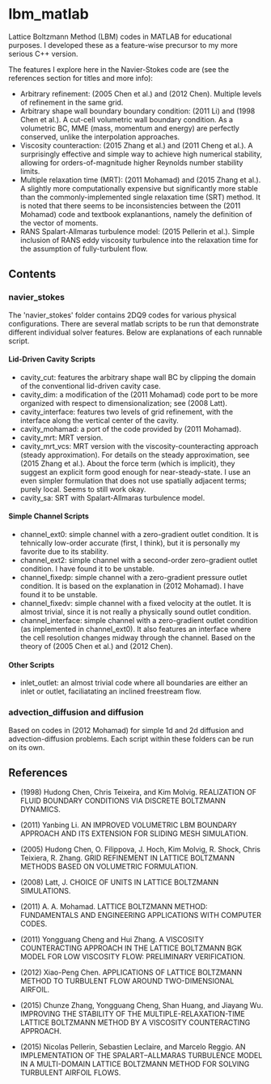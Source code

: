 # lbm_matlab
Lattice Boltzmann Method (LBM) codes in MATLAB for educational purposes. 
I developed these as a feature-wise precursor to my more serious C++ version.  

The features I explore here in the Navier-Stokes code are (see the references 
section for titles and more info):  

* Arbitrary refinement: (2005 Chen et al.) and (2012 Chen). 
  Multiple levels of refinement in the same grid.
* Arbitrary shape wall boundary boundary condition: (2011 Li) and 
  (1998 Chen et al.).
  A cut-cell volumetric wall boundary condition. As a volumetric BC, MME (mass, 
  momentum and energy) are perfectly conserved, unlike the interpolation 
  approaches.
* Viscosity counteraction: (2015 Zhang et al.) and (2011 Cheng et al.).
  A surprisingly effective and simple way to achieve high numerical stability, 
  allowing for orders-of-magnitude higher Reynolds number stability limits.
* Multiple relaxation time (MRT): (2011 Mohamad) and (2015 Zhang et al.).
  A slightly more computationally expensive but significantly more stable than 
  the commonly-implemented single relaxation time (SRT) method. It is noted 
  that there seems to be inconsistencies between the (2011 Mohamad) code and 
  textbook explanantions, namely the definition of the vector of moments. 
* RANS Spalart-Allmaras turbulence model: (2015 Pellerin et al.).
  Simple inclusion of RANS eddy viscosity turbulence into the relaxation time 
  for the assumption of fully-turbulent flow. 

## Contents

### navier_stokes

The 'navier_stokes' folder contains 2DQ9 codes for various physical 
configurations. There are several matlab scripts to be run that demonstrate 
different individual solver features. Below are explanations of each runnable 
script.  

#### Lid-Driven Cavity Scripts

* cavity_cut: features the arbitrary shape wall BC by clipping the domain of 
  the conventional lid-driven cavity case.
* cavity_dim: a modification of the (2011 Mohamad) code port to be more 
  organized with respect to dimensionalization; see (2008 Latt).
* cavity_interface: features two levels of grid refinement, with the interface 
  along the vertical center of the cavity.
* cavity_mohamad: a port of the code provided by (2011 Mohamad). 
* cavity_mrt: MRT version.
* cavity_mrt_vcs: MRT version with the viscosity-counteracting approach 
  (steady approximation). For details on the steady approximation, see 
  (2015 Zhang et al.). About the force term (which is implicit), 
  they suggest an explicit form good enough for near-steady-state. I use an 
  even simpler formulation that does not use spatially adjacent terms; purely 
  local. Seems to still work okay. 
* cavity_sa: SRT with Spalart-Allmaras turbulence model.

#### Simple Channel Scripts

* channel_ext0: simple channel with a zero-gradient outlet condition. It is 
  tehnically low-order accurate (first, I think), but it is personally my 
  favorite due to its stability.
* channel_ext2: simple channel with a second-order zero-gradient outlet 
  condition. I have found it to be unstable.
* channel_fixedp: simple channel with a zero-gradient pressure outlet 
  condition. It is based on the explanation in (2012 Mohamad). I have 
  found it to be unstable.
* channel_fixedv: simple channel with a fixed velocity at the outlet. 
  It is almost trivial, since it is not really a physically sound outlet 
  condition.
* channel_interface: simple channel with a zero-gradient outlet condition 
  (as implemented in channel_ext0). It also features an interface where the 
  cell resolution changes midway through the channel. Based on the theory of 
  (2005 Chen et al.) and (2012 Chen).

#### Other Scripts

* inlet_outlet: an almost trivial code where all boundaries are either an 
inlet or outlet, faciliatating an inclined freestream flow.  

### advection_diffusion and diffusion

Based on codes in (2012 Mohamad) for simple 1d and 2d diffusion 
and advection-diffusion problems. Each script within these folders can be run 
on its own.  

## References

* (1998) Hudong Chen, Chris Teixeira, and Kim Molvig. 
  REALIZATION OF FLUID BOUNDARY CONDITIONS VIA DISCRETE BOLTZMANN DYNAMICS.

* (2011) Yanbing Li. 
  AN IMPROVED VOLUMETRIC LBM BOUNDARY APPROACH AND ITS EXTENSION FOR SLIDING 
  MESH SIMULATION.

* (2005) Hudong Chen, O. Filippova, J. Hoch, Kim Molvig, R. Shock, 
  Chris Teixiera, R. Zhang. 
  GRID REFINEMENT IN LATTICE BOLTZMANN METHODS BASED ON VOLUMETRIC FORMULATION.

* (2008) Latt, J. 
  CHOICE OF UNITS IN LATTICE BOLTZMANN SIMULATIONS.

* (2011) A. A. Mohamad.
  LATTICE BOLTZMANN METHOD: FUNDAMENTALS AND ENGINEERING APPLICATIONS WITH 
  COMPUTER CODES.

* (2011) Yongguang Cheng and Hui Zhang. 
  A VISCOSITY COUNTERACTING APPROACH IN THE LATTICE BOLTZMANN BGK MODEL FOR LOW 
  VISCOSITY FLOW: PRELIMINARY VERIFICATION.

* (2012) Xiao-Peng Chen. 
  APPLICATIONS OF LATTICE BOLTZMANN METHOD TO TURBULENT FLOW AROUND 
  TWO-DIMENSIONAL AIRFOIL.

* (2015) Chunze Zhang, Yongguang Cheng, Shan Huang, and Jiayang Wu. 
  IMPROVING THE STABILITY OF THE MULTIPLE-RELAXATION-TIME LATTICE BOLTZMANN 
  METHOD BY A VISCOSITY COUNTERACTING APPROACH. 

* (2015) Nicolas Pellerin, Sebastien Leclaire, and Marcelo Reggio. 
  AN IMPLEMENTATION OF THE SPALART–ALLMARAS TURBULENCE MODEL IN A MULTI-DOMAIN 
  LATTICE BOLTZMANN METHOD FOR SOLVING TURBULENT AIRFOIL FLOWS.



